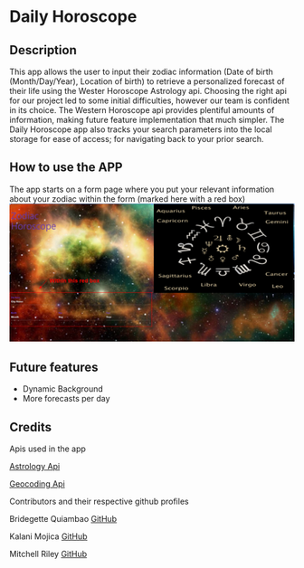 # Daily Horoscope

## Description
This app allows the user to input their zodiac information (Date of birth (Month/Day/Year), Location of birth) to retrieve a personalized forecast of their life using the Wester Horoscope Astrology api. Choosing the right api for our project led to some initial difficulties, however our team is confident in its choice. The Western Horoscope api provides plentiful amounts of information, making future feature implementation that much simpler. The Daily Horoscope app also tracks your search parameters into the local storage for ease of access; for navigating back to your prior search.

## How to use the APP
The app starts on a form page where you put your relevant information about your zodiac within the form (marked here with a red box) 
![Form image](./images/readme-image.PNG)

## Future features
* Dynamic Background
* More forecasts per day

## Credits
Apis used in the app

[Astrology Api](https://www.astrologyapi.com/features/western-astrology-api)

[Geocoding Api](https://openweathermap.org/api/geocoding-api)


Contributors and their respective github profiles

 Bridegette Quiambao
[GitHub](https://github.com/bridgettequiambao)

Kalani Mojica
[GitHub](https://github.com/mojikalani)

Mitchell Riley
[GitHub](http://github.com/pherenzia)




